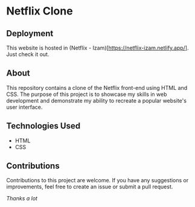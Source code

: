 # Netflix Clone
## Deployment
This website is hosted in (Netflix - Izam)[https://netflix-izam.netlify.app/]. Just check it out.

## About
This repository contains a clone of the Netflix front-end using HTML and CSS. The purpose of this project is to showcase my skills in web development and demonstrate my ability to recreate a popular website's user interface.

## Technologies Used
- HTML
- CSS

## Contributions
Contributions to this project are welcome. If you have any suggestions or improvements, feel free to create an issue or submit a pull request.

*Thanks a lot*
